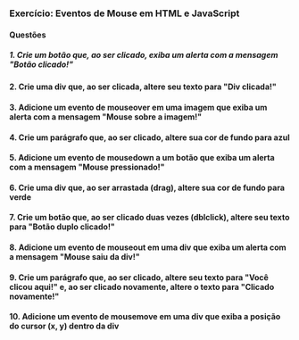 ### Exercício: Eventos de Mouse em HTML e JavaScript

#### Questões
##### 1. Crie um botão que, ao ser clicado, exiba um alerta com a mensagem "Botão clicado!"

#### 2. Crie uma div que, ao ser clicada, altere seu texto para "Div clicada!"

#### 3. Adicione um evento de mouseover em uma imagem que exiba um alerta com a mensagem "Mouse sobre a imagem!"

#### 4. Crie um parágrafo que, ao ser clicado, altere sua cor de fundo para azul

#### 5. Adicione um evento de mousedown a um botão que exiba um alerta com a mensagem "Mouse pressionado!"

#### 6. Crie uma div que, ao ser arrastada (drag), altere sua cor de fundo para verde

#### 7. Crie um botão que, ao ser clicado duas vezes (dblclick), altere seu texto para "Botão duplo clicado!"

#### 8. Adicione um evento de mouseout em uma div que exiba um alerta com a mensagem "Mouse saiu da div!"

#### 9. Crie um parágrafo que, ao ser clicado, altere seu texto para "Você clicou aqui!" e, ao ser clicado novamente, altere o texto para "Clicado novamente!"

#### 10. Adicione um evento de mousemove em uma div que exiba a posição do cursor (x, y) dentro da div
